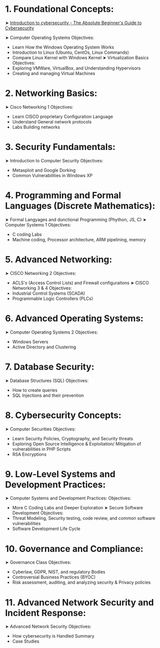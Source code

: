 # 1. Foundational Concepts:
➤ [Introduction to cybersecurity - The Absolute Beginner's Guide to Cybersecurity](https://github.com/conie151/conie151.github.io/blob/1285d236cca57335598a9979e40e6fab0ca15217/posts/Notes/TheAbsoluteBeginner'sGuideToCybersecurity.md)

➤ Computer Operating Systems
  Objectives:
  - Learn How the Windows Operating System Works
  - Introduction to Linux (Ubuntu, CentOs, Linux Commands)
  - Compare Linux Kernel with Windows Kernel
➤ Virtualization Basics
  Objectives:
  - Exploring VMWare, VirtualBox, and Understanding Hypervisors
  - Creating and managing Virtual Machines
# 2. Networking Basics:
➤ Cisco Networking 1
  Objectives:
  - Learn CISCO proprietary Configuration Language
  - Understand General network protocols
  - Labs Building networks
# 3. Security Fundamentals: 
➤ Introduction to Computer Security
  Objectives:
  - Metasploit and Google Dorking
  - Common Vulnerabilities in Windows XP
# 4. Programming and Formal Languages (Discrete Mathematics):
➤ Formal Langyages and dunctional Programming (Phython, JS, C)
➤ Computer Systems 1
  Objectives:
  - C coding Labs
  - Machine coding, Processor architecture, ARM pipelining, memory
# 5. Advanced Networking: 
➤ CISCO Networking 2
  Objectives:
  - ACLS's (Access Control Lists) and Firewall configuraitons
➤ CISCO Networking 3 & 4
  Objectives:
  - Industrial Control Systems (SCADA)
  - Programmable Logic Controllers (PLCs)
# 6. Advanced Operating Systems: 
➤ Computer Operating Systems 2
  Objectives:
  - Windows Servers
  - Active Directory and Clustering
# 7. Database Security: 
➤ Database Structures (SQL)
  Objectives:
  - How to create queries
  - SQL Injections and their prevention
# 8. Cybersecurity Concepts:
➤ Computer Securities
  Objectives:
  - Learn Security Policies, Cryptography, and Security threats
  - Exploring Open Source Intelligence & Exploitation/ Mitigation of vulnerabilities in PHP Scripts
  - RSA Encryptions
# 9. Low-Level Systems and Development Practices: 
➤ Computer Systems and Development Practices:
  Objectives:
  - More C Coding Labs and Deeper Exploration
➤ Secure Software Development
  Objectives:
  - Threat Modeling, Security testing, code review, and common software vulnerabilities
  - Software Development Life Cycle
# 10. Governance and Compliance:
➤ Governance Class
  Objectives:
  - Cyberlaw, GDPR, NIST, and regulatory Bodies
  - Controversial Business Practices (BYOC)
  - Risk assessment, auditing, and analyzing security & Privacy policies
# 11. Advanced Network Security and Incident Response:
➤ Advanced Network Security
  Objectives:
  - How cybersecurity is Handled Summary
  - Case Studies
